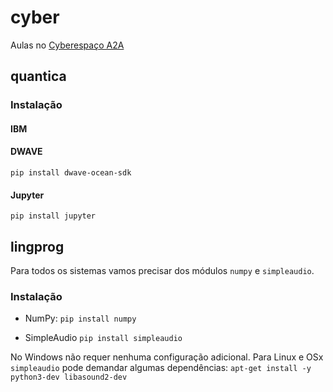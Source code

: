 # cyber
Aulas no [Cyberespaço A2A](cyberespaco.github.io)

## quantica

### Instalação

#### IBM

#### DWAVE
`pip install dwave-ocean-sdk`

#### Jupyter
`pip install jupyter`

## lingprog

Para todos os sistemas vamos precisar dos módulos `numpy` e `simpleaudio`.

### Instalação

- NumPy:
`pip install numpy`

- SimpleAudio
`pip install simpleaudio`

No Windows não requer nenhuma configuração adicional. Para Linux e OSx `simpleaudio` pode demandar algumas dependências:
`apt-get install -y python3-dev libasound2-dev`
